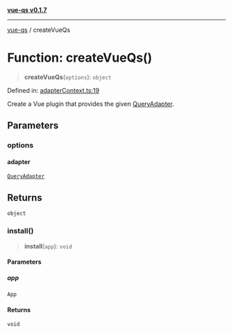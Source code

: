 [**vue-qs v0.1.7**](../README.md)

***

[vue-qs](../README.md) / createVueQs

# Function: createVueQs()

> **createVueQs**(`options`): `object`

Defined in: [adapterContext.ts:19](https://github.com/iamsomraj/vue-qs/blob/b9909ff029be0e52ce297bc89945187d8e2b539f/src/adapterContext.ts#L19)

Create a Vue plugin that provides the given [QueryAdapter](../type-aliases/QueryAdapter.md).

## Parameters

### options

#### adapter

[`QueryAdapter`](../type-aliases/QueryAdapter.md)

## Returns

`object`

### install()

> **install**(`app`): `void`

#### Parameters

##### app

`App`

#### Returns

`void`
